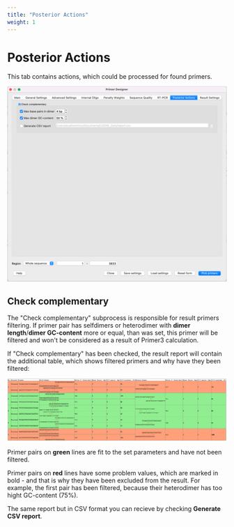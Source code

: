 ```yaml
---
title: "Posterior Actions"
weight: 1
---
```



# Posterior Actions

This tab contains actions, which could be processed for found primers.

![](/images/96665900/96665902.png)

Check complementary
-------------------

The "Check complementary" subprocess is responsible for result primers filtering. If primer pair has selfdimers or heterodimer with **dimer length**/**dimer GC-content** more or equal, than was set, this primer will be filtered and won't be considered as a result of Primer3 calculation.

If "Check complementary" has been checked, the result report will contain the additional table, which shows filtered primers and why have they been filtered:

![](/images/96665900/96665905.png)

Primer pairs on **green** lines are fit to the set parameters and have not been filtered.

Primer pairs on **red** lines have some problem values, which are marked in bold - and that is why they have been excluded from the result. For example, the first pair has been filtered, because their heterodimer has too hight GC-content (75%).

The same report but in CSV format you can recieve by checking **Generate CSV report**.
